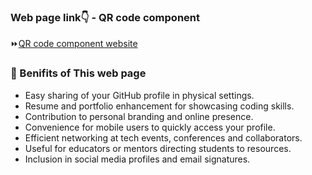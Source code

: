 ### Web page link👇 - QR code component 

 ⏩[QR code component website](https://qr-code-profiles.vercel.app/)

### 📌 Benifits of This web page

- Easy sharing of your GitHub profile in physical settings.
- Resume and portfolio enhancement for showcasing coding skills.
- Contribution to personal branding and online presence.
- Convenience for mobile users to quickly access your profile.
- Efficient networking at tech events, conferences and collaborators.
- Useful for educators or mentors directing students to resources.
- Inclusion in social media profiles and email signatures.
